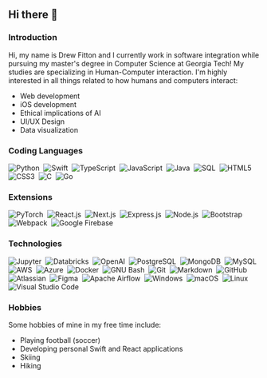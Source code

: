## Hi there 👋

### Introduction
Hi, my name is Drew Fitton and I currently work in software integration while pursuing my master's degree in Computer Science at Georgia Tech! My studies are specializing in Human-Computer interaction. I'm highly interested in all things related to how humans and computers interact:
- Web development
- iOS development
- Ethical implications of AI
- UI/UX Design
- Data visualization

### Coding Languages
![Python](https://img.shields.io/badge/-Python-05122A?style=flat&logo=python)&nbsp;
![Swift](https://img.shields.io/badge/-Swift-05122A?style=flat&logo=swift&logoColor=red)&nbsp;
![TypeScript](https://img.shields.io/badge/-TypseScript-05122A?style=flat&logo=typescript&logoColor=blue)&nbsp;
![JavaScript](https://img.shields.io/badge/-JavaScript-05122A?style=flat&logo=javascript)&nbsp;
![Java](https://img.shields.io/badge/-Java-05122A?style=flat&logo=CoffeeScript)&nbsp;
![SQL](https://img.shields.io/badge/-SQL-05122A?style=flat&logo=SQLite)&nbsp;
![HTML5](https://img.shields.io/badge/-HTML5-05122A?style=flat&logo=HTML5)&nbsp;
![CSS3](https://img.shields.io/badge/-CSS3-05122A?style=flat&logo=CSS3&logoColor=1572B6)&nbsp;
![C](https://img.shields.io/badge/-C-05122A?style=flat&logo=C&logoColor=1572B6)&nbsp;
![Go](https://img.shields.io/badge/-Go-05122A?style=flat&logo=Go&logoColor=1572B6)&nbsp;

### Extensions
![PyTorch](https://img.shields.io/badge/-PyTorch-05122A?style=flat&logo=pytorch)&nbsp;
![React.js](https://img.shields.io/badge/-React.js-05122A?style=flat&logo=react)&nbsp;
![Next.js](https://img.shields.io/badge/-Next.js-05122A?style=flat&logo=nextdotjs&logoColor=FEFEFE)&nbsp;
![Express.js](https://img.shields.io/badge/-Express.js-05122A?style=flat&logo=express&logoColor=white)&nbsp;
![Node.js](https://img.shields.io/badge/-Node.js-05122A?style=flat&logo=node.js)&nbsp;
![Bootstrap](https://img.shields.io/badge/-Bootstrap-05122A?style=flat&logo=bootstrap&logoColor=563D7C)&nbsp;
![Webpack](https://img.shields.io/badge/-Webpack-05122A?style=flat&logo=webpack)&nbsp;
![Google Firebase](https://img.shields.io/badge/-Firebase-05122A?style=flat&logo=firebase)&nbsp;

### Technologies
![Jupyter](https://img.shields.io/badge/-Jupyter-05122A?style=flat&logo=Jupyter)&nbsp;
![Databricks](https://img.shields.io/badge/-Databricks-05122A?style=flat&logo=databricks)&nbsp;
![OpenAI](https://img.shields.io/badge/-OpenAi-05122A?style=flat&logo=OpenAI)&nbsp;
![PostgreSQL](https://img.shields.io/badge/-PostgreSQL-05122A?style=flat&logo=PostgreSQL)&nbsp;
![MongoDB](https://img.shields.io/badge/-MongoDB-05122A?style=flat&logo=MongoDB)&nbsp;
![MySQL](https://img.shields.io/badge/-MySQL-05122A?style=flat&logo=MySQL)&nbsp;
![AWS](https://img.shields.io/badge/-AWS-05122A?style=flat&logo=amazonwebservices)&nbsp;
![Azure](https://img.shields.io/badge/-Azure-05122A?style=flat&logo=Azure-DevOps)&nbsp;
![Docker](https://img.shields.io/badge/-Docker-05122A?style=flat&logo=docker)&nbsp;
![GNU Bash](https://img.shields.io/badge/-GNU%20Bash-05122A?style=flat&logo=GNU-Bash)&nbsp;
![Git](https://img.shields.io/badge/-Git-05122A?style=flat&logo=git)&nbsp;
![Markdown](https://img.shields.io/badge/-Markdown-05122A?style=flat&logo=markdown)&nbsp;
![GitHub](https://img.shields.io/badge/-GitHub-05122A?style=flat&logo=github)&nbsp;
![Atlassian](https://img.shields.io/badge/-Atlassian%20Suite-05122A?style=flat&logo=atlassian&logoColor=blue)&nbsp;
![Figma](https://img.shields.io/badge/-Figma-05122A?style=flat&logo=figma)&nbsp;
![Apache Airflow](https://img.shields.io/badge/-ApacheAirflow-05122A?style=flat&logo=apacheairflow)&nbsp;
![Windows](https://img.shields.io/badge/-Windows-05122A?style=flat&logo=Windows)&nbsp;
![macOS](https://img.shields.io/badge/-macOS-05122A?style=flat&logo=macOS)&nbsp;
![Linux](https://img.shields.io/badge/-Linux-05122A?style=flat&logo=Linux)&nbsp;
![Visual Studio Code](https://img.shields.io/badge/-Visual%20Studio%20Code-05122A?style=flat&logo=visual-studio-code&logoColor=007ACC)&nbsp;

### Hobbies
Some hobbies of mine in my free time include:
- Playing football (soccer)
- Developing personal Swift and React applications
- Skiing
- Hiking

<!--
**drewfitton/drewfitton** is a ✨ _special_ ✨ repository because its `README.md` (this file) appears on your GitHub profile.

Here are some ideas to get you started:

- 🔭 I’m currently working on ...
- 🌱 I’m currently learning ...
- 👯 I’m looking to collaborate on ...
- 🤔 I’m looking for help with ...
- 💬 Ask me about ...
- 📫 How to reach me: ...
- 😄 Pronouns: ...
- ⚡ Fun fact: ...
-->
